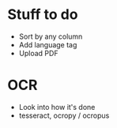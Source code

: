 # Stuff to do

* Sort by any column
* Add language tag
* Upload PDF

# OCR

* Look into how it's done
* tesseract, ocropy / ocropus
